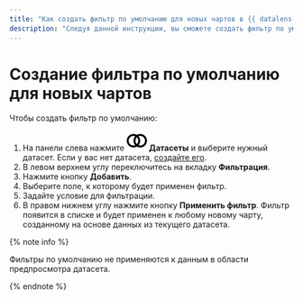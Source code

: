```yaml
---
title: "Как создать фильтр по умолчанию для новых чартов в {{ datalens-full-name }}"
description: "Следуя данной инструкции, вы сможете создать фильтр по умолчанию для новых чартов." 
---
```


# Создание фильтра по умолчанию для новых чартов

Чтобы создать фильтр по умолчанию:


1. На панели слева нажмите ![image](../../../_assets/datalens/datasets.svg) **Датасеты** и выберите нужный датасет. Если у вас нет датасета, [создайте его](create.md).
1. В левом верхнем углу переключитесь на вкладку **Фильтрация**.
1. Нажмите кнопку **Добавить**.
1. Выберите поле, к которому будет применен фильтр.
1. Задайте условие для фильтрации.
1. В правом нижнем углу нажмите кнопку **Применить фильтр**. Фильтр появится в списке и будет применен к любому новому чарту, созданному на основе данных из текущего датасета.

{% note info %}

Фильтры по умолчанию не применяются к данным в области предпросмотра датасета.

{% endnote %}
